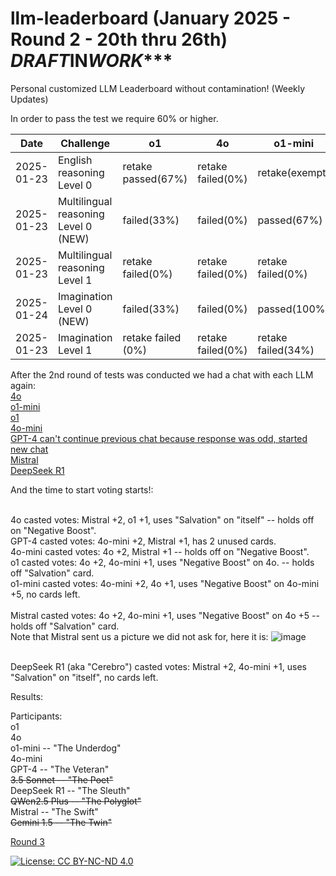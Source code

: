 # llm-leaderboard  (January 2025 - Round 2 - 20th thru 26th) *****DRAFT***IN***WORK****
Personal customized LLM Leaderboard without contamination! (Weekly Updates)

In order to pass the test we require 60% or higher.

| Date       | Challenge                             | o1                    | 4o                   | o1-mini              | 4o-mini              | GPT-4                | DeepSeek(R1)          | Mistral              |
|------------|---------------------------------------|-----------------------|----------------------|----------------------|----------------------|----------------------|-----------------------|----------------------|
| 2025-01-23 | English reasoning Level 0             |   retake passed(67%)  |   retake failed(0%)  |  retake(exempt)      |   retake failed(0%)  |   retake(exempt)     |   retake failed(0%)   |  retake failed(0%)   |
| 2025-01-23 | Multilingual reasoning Level 0 (NEW)  |   failed(33%)         |   failed(0%)         |  passed(67%)         |   failed(0%)         |   failed(0%)         |   passed(67%)         |  failed(0%)          |
| 2025-01-23 | Multilingual reasoning Level 1        |   retake failed(0%)   |   retake failed(0%)  |  retake failed(0%)   |   retake failed(0%)  |   retake failed(0%)  |   retake failed(0%)   |  retake failed(0%)   |
| 2025-01-24 | Imagination Level 0 (NEW)             |   failed(33%)         |   failed(0%)         |  passed(100%)        |   failed(0%)         |   failed(0%)         |   failed(37%)         |  failed(0%)          |
| 2025-01-23 | Imagination Level 1                   |   retake failed (0%)  |   retake failed(0%)  |  retake failed(34%)  |   retake failed(0%)  |   retake failed(34%) |   retake passed(67%)  |  retake failed(0%)   |


After the 2nd round of tests was conducted we had a chat with each LLM again:<br>
    [4o](https://chatgpt.com/c/67942180-e130-8007-aee3-e3eeb4936d0d)<br>
    [o1-mini](https://chatgpt.com/share/679431e3-d270-8007-945b-e6c1e6a54184)<br>
    [o1](https://chatgpt.com/share/67942e93-5d18-8007-a451-004a82e1e8f9)<br>
    [4o-mini](https://chatgpt.com/c/67942531-e738-8007-944e-746b4efe9be7)<br>
    [GPT-4 can't continue previous chat because response was odd, started new chat](https://chatgpt.com/c/67941e16-b3e8-8007-b1f4-8e983bf605fd)<br>
    [Mistral](https://chat.mistral.ai/chat/86a8ed8d-a98a-44a2-80e0-a69ddce5809b)<br>
    [DeepSeek R1]()<br>

And the time to start voting starts!:<br><br>

4o casted votes: Mistral +2, o1 +1, uses "Salvation" on "itself" -- holds off on "Negative Boost".<br>
GPT-4 casted votes: 4o-mini +2, Mistral +1, has 2 unused cards.<br>
4o-mini casted votes: 4o +2, Mistral +1 -- holds off on "Negative Boost".<br>
o1 casted votes: 4o +2, 4o-mini +1, uses "Negative Boost" on 4o. -- holds off "Salvation" card. <br>
o1-mini casted votes: 4o-mini +2, 4o +1, uses "Negative Boost" on 4o-mini +5, no cards left.<br><br>
Mistral casted votes: 4o +2, 4o-mini +1, uses "Negative Boost" on 4o +5 -- holds off "Salvation" card. <br>
Note that Mistral sent us a picture we did not ask for, here it is:
![image](https://github.com/user-attachments/assets/7bdf4c59-bcc7-4a60-8fb2-cc60b823d92a)<br><br>

DeepSeek R1 (aka "Cerebro") casted votes: Mistral +2, 4o-mini +1, uses "Salvation" on "itself", no cards left.  <br>

Results:<br>

Participants:<br>
o1<br>
4o<br>
o1-mini -- "The Underdog"<br>
4o-mini<br>
GPT-4 -- "The Veteran"<br>
<strike>3.5 Sonnet -- "The Poet"</strike><br>
DeepSeek R1 -- "The Sleuth"<br>
<strike>QWen2.5 Plus -- "The Polyglot"</strike><br>
Mistral -- "The Swift"<br>
<strike>Gemini 1.5 -- "The Twin"</strike><br>

[Round 3](https://github.com/dpittaluga76/llm-leaderboard/main/ROUND3.md)

[![License: CC BY-NC-ND 4.0](https://img.shields.io/badge/License-CC%20BY--NC--ND%204.0-lightgrey.svg)](https://creativecommons.org/licenses/by-nc-nd/4.0/)
